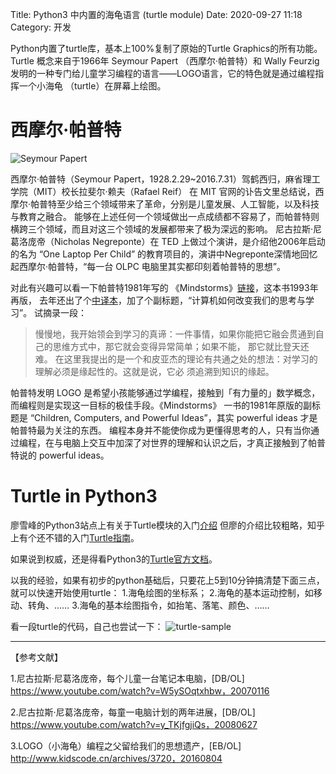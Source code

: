 Title: Python3 中内置的海龟语言 (turtle module)
Date: 2020-09-27 11:18
Category: 开发

Python内置了turtle库，基本上100%复制了原始的Turtle Graphics的所有功能。Turtle 概念来自于1966年 Seymour Papert 
（西摩尔·帕普特）和 Wally Feurzig发明的一种专门给儿童学习编程的语言——LOGO语言，它的特色就是通过编程指挥一个小海龟
（turtle）在屏幕上绘图。

# 西摩尔·帕普特

![Seymour Papert](http://www.kidscode.cn/Uploads/Editor/2016-08-04/57a2a01bc4b3a.jpg)

西摩尔·帕普特（Seymour Papert，1928.2.29~2016.7.31）驾鹤西归，麻省理工学院（MIT）校长拉斐尔·赖夫（Rafael Reif）
在 MIT 官网的讣告文里总结说，西摩尔·帕普特至少给三个领域带来了革命，分别是儿童发展、人工智能，以及科技与教育之融合。
能够在上述任何一个领域做出一点成绩都不容易了，而帕普特则横跨三个领域，而且对这三个领域的发展都带来了极为深远的影响。
尼古拉斯·尼葛洛庞帝（Nicholas Negreponte）在 TED 上做过个演讲，是介绍他2006年启动的名为 “One Laptop Per Child” 
的教育项目的，演讲中Negreponte深情地回忆起西摩尔·帕普特，“每一台 OLPC 电脑里其实都印刻着帕普特的思想”。

对此有兴趣可以看一下帕普特1981年写的 《Mindstorms》[链接](https://pan.baidu.com/s/1jGoiCmy)，这本书1993年再版，
去年还出了个[中译本](https://book.douban.com/subject/30418117/)，加了个副标题，“计算机如何改变我们的思考与学习”。
试摘录一段：
>慢慢地，我开始领会到学习的真谛：一件事情，如果你能把它融会贯通到自己的思维方式中，那它就会变得异常简单；如果不能，
>那它就比登天还难。 在这里我提出的是一个和皮亚杰的理论有共通之处的想法：对学习的理解必须是缘起性的。这就是说，它必
>须追溯到知识的缘起。

帕普特发明 LOGO 是希望小孩能够通过学编程，接触到「有力量的」数学概念，而编程则是实现这一目标的极佳手段。《Mindstorms》
一书的1981年原版的副标题是 “Children, Computers, and Powerful Ideas”，其实 powerful ideas 才是帕普特最为关注的东西。
编程本身并不能使你成为更懂得思考的人，只有当你通过编程，在与电脑上交互中加深了对世界的理解和认识之后，才真正接触到了帕普
特说的 powerful ideas。

# Turtle in Python3

廖雪峰的Python3站点上有关于Turtle模块的入门[介绍](https://www.liaoxuefeng.com/wiki/1016959663602400/1249593505347328)
但廖的介绍比较粗略，知乎上有个还不错的入门[Turtle指南](https://zhuanlan.zhihu.com/p/64594462)。

如果说到权威，还是得看Python3的[Turtle官方文档](https://docs.python.org/zh-cn/3/library/turtle.html)。

以我的经验，如果有初步的python基础后，只要花上5到10分钟搞清楚下面三点，就可以快速开始使用turtle：
1.海龟绘图的坐标系；
2.海龟的基本运动控制，如移动、转角、……
3.海龟的基本绘图指令，如抬笔、落笔、颜色、……

看一段turtle的代码，自己也尝试一下：
![turtle-sample](http://www.kidscode.cn/Uploads/Editor/2016-08-04/57a2a0cf8bd03.jpg)

-----------
【参考文献】

1.尼古拉斯·尼葛洛庞帝，每个儿童一台笔记本电脑，[DB/OL] https://www.youtube.com/watch?v=W5ySOqtxhbw，20070116

2.尼古拉斯·尼葛洛庞帝，每童一电脑计划的两年进展，[DB/OL] https://www.youtube.com/watch?v=y_TKjfgjiQs，20080627

3.LOGO（小海龟）编程之父留给我们的思想遗产，[EB/OL] http://www.kidscode.cn/archives/3720，20160804
